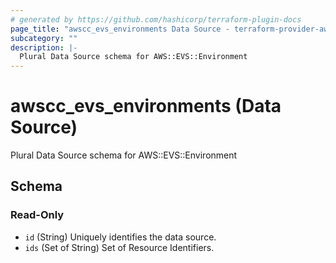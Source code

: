 ```yaml
---
# generated by https://github.com/hashicorp/terraform-plugin-docs
page_title: "awscc_evs_environments Data Source - terraform-provider-awscc"
subcategory: ""
description: |-
  Plural Data Source schema for AWS::EVS::Environment
---
```


# awscc_evs_environments (Data Source)

Plural Data Source schema for AWS::EVS::Environment



<!-- schema generated by tfplugindocs -->
## Schema

### Read-Only

- `id` (String) Uniquely identifies the data source.
- `ids` (Set of String) Set of Resource Identifiers.
